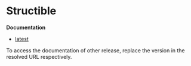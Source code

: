 # Structible

**Documentation**

* [latest](https://cerst.github.io/structible)

To access the documentation of other release, replace the version in the resolved URL respectively.
